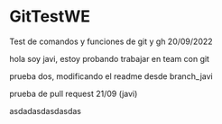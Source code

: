 # GitTestWE
Test de comandos y funciones de git y gh
20/09/2022

hola soy javi, estoy probando trabajar en team con git

prueba dos, modificando el readme desde branch_javi

prueba de pull request 21/09 (javi)

asdadasdasdasdas

